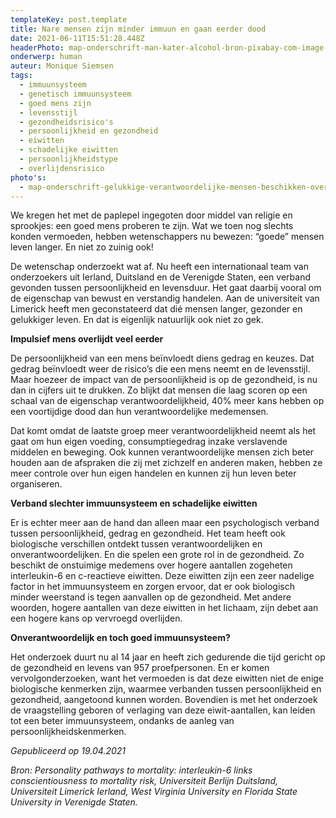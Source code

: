 ```yaml
---
templateKey: post.template
title: Nare mensen zijn minder immuun en gaan eerder dood
date: 2021-06-11T15:51:28.448Z
headerPhoto: map-onderschrift-man-kater-alcohol-bron-pixabay-com-image-img-man-kater-alcohol-jpg
onderwerp: human
auteur: Monique Siemsen
tags:
  - immuunsysteem
  - genetisch immuunsysteem
  - goed mens zijn
  - levensstijl
  - gezondheidsrisico's
  - persoonlijkheid en gezondheid
  - eiwitten
  - schadelijke eiwitten
  - persoonlijkheidstype
  - overlijdensrisico
photo's:
  - map-onderschrift-gelukkige-verantwoordelijke-mensen-beschikken-over-minder-cellen-die-hun-immuunsysteem-aanvallen-bron-pixabay-com-image-img-man-springend-gelukkig-jpg
---
```

We kregen het met de paplepel ingegoten door middel van religie en sprookjes: een goed mens proberen te zijn. Wat we toen nog slechts konden vermoeden, hebben wetenschappers nu bewezen: “goede” mensen leven langer. En niet zo zuinig ook!

De wetenschap onderzoekt wat af. Nu heeft een internationaal team van onderzoekers uit Ierland, Duitsland en de Verenigde Staten, een verband gevonden tussen persoonlijkheid en levensduur. Het gaat daarbij vooral om de eigenschap van bewust en verstandig handelen. Aan de universiteit van Limerick heeft men geconstateerd dat dié mensen langer, gezonder en gelukkiger leven. En dat is eigenlijk natuurlijk ook niet zo gek.

**Impulsief mens overlijdt veel eerder**

De persoonlijkheid van een mens beïnvloedt diens gedrag en keuzes. Dat gedrag beïnvloedt weer de risico’s die een mens neemt en de levensstijl. Maar hoezeer de impact van de persoonlijkheid is op de gezondheid, is nu dan in cijfers uit te drukken. Zo blijkt dat mensen die laag scoren op een schaal van de eigenschap verantwoordelijkheid, 40% meer kans hebben op een voortijdige dood dan hun verantwoordelijke medemensen. 

Dat komt omdat de laatste groep meer verantwoordelijkheid neemt als het gaat om hun eigen voeding, consumptiegedrag inzake verslavende middelen en beweging. Ook kunnen verantwoordelijke mensen zich beter houden aan de afspraken die zij met zichzelf en anderen maken, hebben ze meer controle over hun eigen handelen en kunnen zij hun leven beter organiseren.

**Verband slechter immuunsysteem en schadelijke eiwitten**

Er is echter meer aan de hand dan alleen maar een psychologisch verband tussen persoonlijkheid, gedrag en gezondheid. Het team heeft ook biologische verschillen ontdekt tussen verantwoordelijken en onverantwoordelijken. En die spelen een grote rol in de gezondheid. Zo beschikt de onstuimige medemens over hogere aantallen zogeheten interleukin-6 en c-reactieve eiwitten. Deze eiwitten zijn een zeer nadelige factor in het immuunsysteem en zorgen ervoor, dat er ook biologisch minder weerstand is tegen aanvallen op de gezondheid. Met andere woorden, hogere aantallen van deze eiwitten in het lichaam, zijn debet aan een hogere kans op vervroegd overlijden.

**Onverantwoordelijk en toch goed immuunsysteem?**

Het onderzoek duurt nu al 14 jaar en heeft zich gedurende die tijd gericht op de gezondheid en levens van 957 proefpersonen. En er komen vervolgonderzoeken, want het vermoeden is dat deze eiwitten niet de enige biologische kenmerken zijn, waarmee verbanden tussen persoonlijkheid en gezondheid, aangetoond kunnen worden. Bovendien is met het onderzoek de vraagstelling geboren of verlaging van deze eiwit-aantallen, kan leiden tot een beter immuunsysteem, ondanks de aanleg van persoonlijkheidskenmerken.

*Gepubliceerd op 19.04.2021*

*Bron: Personality pathways to mortality: interleukin-6 links conscientiousness to mortality risk, Universiteit Berlijn Duitsland, Universiteit Limerick Ierland, West Virginia University en Florida State University in Verenigde Staten.*